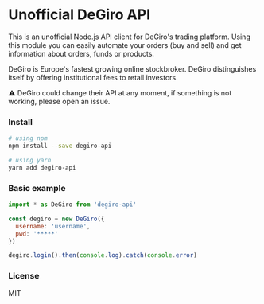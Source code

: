 # Unofficial DeGiro API

This is an unofficial Node.js API client for DeGiro's trading platform. Using this module you can easily automate your orders (buy and sell) and get information about orders, funds or products.

DeGiro is Europe's fastest growing online stockbroker. DeGiro distinguishes itself by offering institutional fees to retail investors.

⚠️  DeGiro could change their API at any moment, if something is not working, please open an issue.

### Install 

```sh
# using npm
npm install --save degiro-api

# using yarn
yarn add degiro-api
```

### Basic example

```js
import * as DeGiro from 'degiro-api'

const degiro = new DeGiro({
  username: 'username',
  pwd: '*****'
})

degiro.login().then(console.log).catch(console.error)
```

### License

MIT

